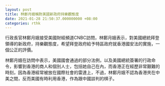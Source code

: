 ```yaml
---
layout: post
title: 林鄭月娥稱對美國新政府持樂觀態度
date: 2021-01-28 21:50:37.000000000 +08:00
categories: rthk
---
```


行政長官林鄭月娥接受美國財經頻道CNBC訪問，林鄭月娥表示，對美國總統拜登領導的新政府，持樂觀態度，希望拜登政府給予特區政府就香港國安法的實施，一個公正的評價。

林鄭月娥在訪問中表示，美國國會通過的部分法例，以及美國總統簽署的行政命令，影響到香港的商人和個別人士，包括她自己在內，而香港正在經歷非常艱難的時刻，因為香港經常被放在國際社會的雷達上，不過，林鄭月娥不認為香港夾在中美之間，反而美國有時利用香港，作為跟中國談判的棋子。
